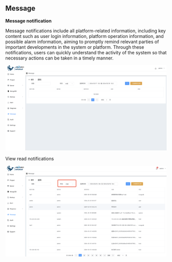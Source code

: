 ## Message

**Message notification**

Message notifications include all platform-related information, including key content such as user login information, platform operation information, and possible alarm information, aiming to promptly remind relevant parties of important developments in the system or platform. Through these notifications, users can quickly understand the activity of the system so that necessary actions can be taken in a timely manner.



![1](../../../images/whalealPlatformImages/Message.png)



View read notifications

![1](../../../images/whalealPlatformImages/Message1.png)
